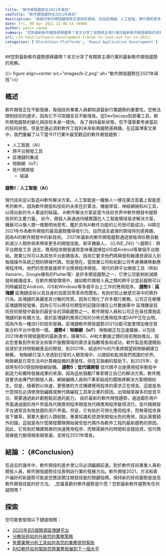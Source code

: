```yaml
---
title: "軟件開發趨勢在2021年尋找" 
seoTitle: "軟件開發趨勢在2021年尋找" 
description: "最新的軟件開發趨勢將主導技術領域，包括區塊鏈，人工智能，無代碼和更多新穎趨勢。" 
date: Fri, 09 Apr 2021 11:46:14 +0000
author: yasir saeed
summary: "您對最新軟件趨勢感興趣嗎？本文分享了有關將主導行業的最新軟件開發趨勢的見解。" 
url: /zh-hant/software-development-trends-to-look-out-for-in-2021/
categories: ['Blockchain Platforms', 'Rapid Application Development']
---
```


##您對最新軟件趨勢感興趣嗎？本文分享了有關將主導行業的最新軟件開發趨勢的見解。

{{< figure align=center src="images/b-2.png" alt="軟件開發趨勢在2021年尋找">}}


##  **概述**  
軟件開發正在不斷發展，每個技術專業人員都知道最新行業趨勢的重要性。您無法限制技術的進步。因為它不可阻擋並且不斷增長。從DevSecops到部署工具，軟件開發趨勢的變化與技術本身一樣快。
為了保持最新狀態，您不僅需要考慮當前的技術狀態。但是您還必須對軟件工程的未來新興趨勢感興趣。在這篇博客文章中，我們彙編了以下當今IT行業中最受歡迎的軟件開發趨勢：
* 人工智能（AI）
* 跨平台開發工具
* 區塊鏈的集成
* 物聯網（IoT）
* 低代碼開發
  * 結論

####  **趨勢1：人工智能（AI）**  
現代技術足以製造AI軟件解決方案。人工智能是一種像人一樣在廣泛意義上智能思考的軟件。因為軟件開發和技術的未來在於算法，機器學習，神經網絡和AI工具，以得出新的令人著迷的結論。 AI軟件解決方案是當今技術世界中軟件開發中趨勢技術的主要力量。
如今，開發人員通過持續實踐在人工智能領域尋求解決方案，機器可以像人類一樣聰明地思考。鑑於具有AI軟件功能的公司很可能成功，AI將在2021年作為軟件開發的最高趨勢獲得吸引力。自然語言處理的領域特別感興趣，因為AI的軟件開發中的新技術。 2021年最新的軟件開發趨勢通過使每項任務自動和減少人類參與來帶來更多的開發技能，聊天機器人。
{{_LINE_24_}}
“>趨勢2：跨平台開發工具
過去，應用程序開發通常意味著選擇從iOS或Android等單個平台開始。商業公司可以為其他平台創建版本。因為它要求他們將開發和維護資源投入到每個操作系統之間的移植代碼。但是現在，當商業公司和初創公司考慮構建移動應用程序時，他們的思想直接跨平台應用程序開發。
現代的跨平台開發工具（例如Xamarin，Google擁有的Flutter等）是許多開發趨勢之一，它使公司能夠削減開發和維護成本。在軟件開發環境中，諸如軟件開發人員之類的跨平台當前趨勢可以同時編寫在Android，iOS和Windows等多個平台上工作的應用程序。
 **趨勢3：區塊鏈** 
區塊鏈技術以其自身的加密貨幣革命而聞名，有助於防止敏感交易中的欺詐行為。區塊鏈的美麗是其分散的性質，因為它簡化了許多銀行業務。公司正在朝著區塊鏈開發發展，因為它可以將任何類型的記錄存儲在公共數據庫中
區塊鍊是技術技術開發中最新的最安全的頂級趨勢之一。軟件開發人員和公司正在尋找實施區塊鏈的新有趣方法。基於區塊鏈的應用已知的分佈式應用程序或DAPP正在出現，因為作為一種流行的技術發展。區塊鏈軟件開發趨勢2021功能可能會增加像在智能合約平台中使用一樣。
 **趨勢4：物聯網（IoT）** 
物聯網正在迅速擴展，以包括2021年軟件開發趨勢的最新進步。隨著5G，AI和大數據之類的技術開始推出，因此您會看到所有安全和客戶服務領域的需求呈指數增長和成功。軟件製造商還開始投資於支持物聯網產品的開發，到2021年，超過90％的汽車將期望與物聯網建立聯繫。
物聯網已深入滲透到日常的人類常規中，以跟踪和監視我們周圍的世界。物聯網是日常生活中計算機設備的連接性，但在互聯網的幫助下。到2025年，全球將有650億個物聯網設備。
 **趨勢5：低代碼開發** 
低代碼平台是應用程序開發中創造力和獨特發展成果的來源。因為這些鼓勵IT專家建立自己的解決方案。軟件開發要求由專門的開發人員，網絡編碼人員和IT專家組成的團隊將解決方案栩栩如生。但是，隨著對以快速，更簡單的方式構建應用程序的需求正在增長。這就是為什麼現在必須使用低編碼或無代碼編程工具來企業的原因。出現越來越多的低音平台，需要通過新計劃輕鬆前進的能力。
由於最新的軟件開發趨勢，通過圖形用戶界面通過圖形用戶界面為代碼應用程序開發為代碼應用程序變得流行。低代碼開發平台通常具有拖放圖形用戶界面。但是，它有助於可視化應用程序，而無需程序員放下雜草。需要大量的人類經驗，專業知識和資源來開發出色的應用，因此需要額外的錢。這就是為什麼開發團隊開始接受低代碼作為軟件工程的最新趨勢的原因。因此，它有助於構建簡單的快速應用程序，而無需額外的時間和金錢投資。低代碼發展能力變得越來越普遍，並將在2021年增長。

##  **結論**  ： {#Conclusion}

在過去的幾年中，軟件開發的進步使公司必須繼續前進。對於軟件技術專業人員和開發人員，軟件開發趨勢往往表明該行業的發展方向。軟件開發2021，方法和客戶偏好的新趨勢可能是您應該關注開發技能的關鍵指標。保持新的技術趨勢是提高軟件開發技能的好方法。
_您最喜歡的軟件趨勢是什麼？您對最新軟件趨勢有任何疑問嗎？

## 探索
您可能會發現以下鏈接相關：
  * [2020年前5個開源區塊鏈平台][2]
  * [分散技術如何升級您的業務策略][3]
  * [免費業務分析工具如何為您的業務提供幫助][4]
  * [RAD軟件如何幫助您將業務發展到下一個水平][5]



 [1]: mailto:yasir.saeed@aspose.com
 [2]: https://blog.containerize.com/blockchain-platforms/top-5-open-source-blockchain-platforms-in-2020/
 [3]: https://blog.containerize.com/2020/11/27/how-decentralized-technology-upgrades-your-business-strategy/
 [4]: https://blog.containerize.com/2021/03/12/how-free-business-analytics-tools-assist-your-business/
 [5]: https://blog.containerize.com/rapid-application-development/rapid-application-development-software-for-business-rad/
